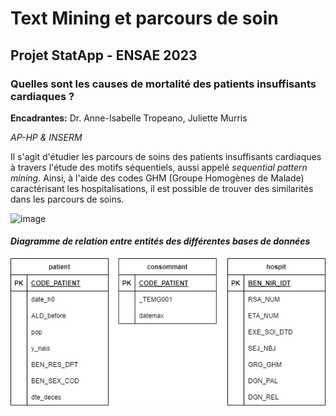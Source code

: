# Text Mining et parcours de soin

## Projet StatApp - ENSAE 2023

### Quelles sont les causes de mortalité des patients insuffisants cardiaques ?

**Encadrantes:** Dr. Anne-Isabelle Tropeano, Juliette Murris

*AP-HP & INSERM*

Il s'agit d'étudier les parcours de soins des patients insuffisants cardiaques à travers l'étude des motifs séquentiels, aussi appelé *sequential pattern mining.*
Ainsi, à l'aide des codes GHM (Groupe Homogènes de Malade) caractérisant les hospitalisations, il est possible de trouver des similarités dans les parcours de soins.

![image](https://user-images.githubusercontent.com/85068746/215323235-b32799b9-c2b8-408c-9890-2a071c64f412.png)

#### *Diagramme de relation entre entités des différentes bases de données*

![erd](erd.png)



